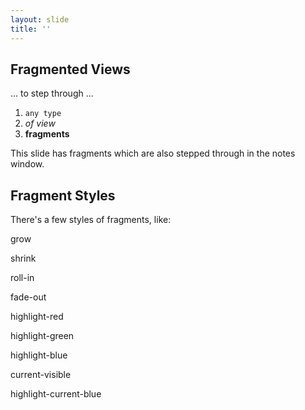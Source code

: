 ```yaml
---
layout: slide
title: ''
---
```


<section id="fragments">
  <h2>Fragmented Views</h2>
  <p data-fragment-index="1" class="fragment">... to step through ...</p>
  <ol>
  <li data-fragment-index="2" class="fragment"><code>any type</code></li>
  <li data-fragment-index="3" class="fragment"><em>of view</em></li>
  <li data-fragment-index="4" class="fragment"><strong>fragments</strong></li>
</ol>
  <aside class="notes">
  This slide has fragments which are also stepped through in the notes window.
</aside>
</section>

<section>
  <h2>Fragment Styles</h2>
  <p>There's a few styles of fragments, like:</p>
  <p data-fragment-index="5" class="fragment grow">grow</p>
  <p data-fragment-index="6" class="fragment shrink">shrink</p>
  <p data-fragment-index="7" class="fragment roll-in">roll-in</p>
  <p data-fragment-index="8" class="fragment fade-out">fade-out</p>
  <p data-fragment-index="9" class="fragment highlight-red">highlight-red</p>
  <p data-fragment-index="10" class="fragment highlight-green">highlight-green</p>
  <p data-fragment-index="11" class="fragment highlight-blue">highlight-blue</p>
  <p data-fragment-index="12" class="fragment current-visible">current-visible</p>
  <p data-fragment-index="13" class="fragment highlight-current-blue">highlight-current-blue</p>
</section>
